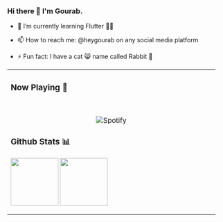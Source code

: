 ### Hi there 👋 I'm Gourab.
<!-- - 🔭 I’m currently working on ... -->
- 🌱 I’m currently learning Flutter 🧑‍💻
<!-- - 👯 I’m looking to collaborate on ... -->
<!-- - 🤔 I’m looking for help with ... -->
<!-- - 💬 Ask me about ... -->
- 📫 How to reach me: @heygourab on any social media platform
<!-- - 😄 Pronouns: ... -->
- ⚡ Fun fact: I have a cat 😸 name called Rabbit 🐰

<table width="100%"> 
 <tr>
 <td width="50%">
  
### Now Playing 🎵
  
&nbsp;<br><p align="center">![Spotify](https://novatorem-heygourab.vercel.app/api/spotify?background_color=0d1117&border_color=ffffff)
  
### Github Stats 📊
<p align="left">
<img height="110cm" src="https://github-readme-stats.vercel.app/api?username=heygourab&count_private=true&show_icons=true&hide=contribs,prs&theme=dark&hide_title=true" align = "center"/> <img height="110cm" src="https://github-readme-stats.vercel.app/api/top-langs/?username=heygourab&hide=javascript,html,hack&theme=dark&hide_title=true&layout=compact" align = "center"/>


